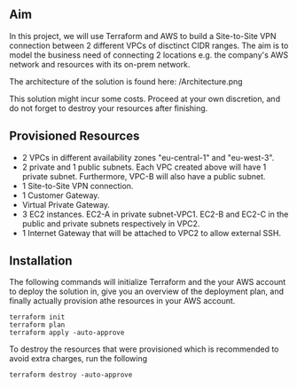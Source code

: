 ## Aim
In this project, we will use Terraform and AWS to build a Site-to-Site VPN connection between 2 different VPCs of disctinct CIDR ranges.  The aim is to model the business need of connecting 2 locations e.g. the company's AWS network and resources with its on-prem network.

The architecture of the solution is found here: /Architecture.png

This solution might incur some costs. Proceed at your own discretion, and do not forget to destroy your resources after finishing.

## Provisioned Resources
- 2 VPCs in different availability zones "eu-central-1" and "eu-west-3".
- 2 private and 1 public subnets. Each VPC created above will have 1 private subnet. Furthermore, VPC-B will also have a public subnet.
- 1 Site-to-Site VPN connection.
- 1 Customer Gateway.
- Virtual Private Gateway.
- 3 EC2 instances. EC2-A in private subnet-VPC1. EC2-B and EC2-C in the public and private subnets respectively in VPC2.
- 1 Internet Gateway that will be attached to VPC2 to allow external SSH.

## Installation
The following commands will initialize Terraform and the your AWS account to deploy the solution in, give you an overview of the deployment plan, and finally actually provision athe resources in your AWS account.
```
terraform init
terraform plan
terraform apply -auto-approve
```

To destroy the resources that were provisioned which is recommended to avoid extra charges, run the following
```
terraform destroy -auto-approve
```

